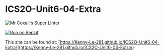 # ICS2O-Unit6-04-Extra

[![Mr Coxall's Super Linter](https://github.com/Kenny-Le-281/ICS2O-Unit6-04-Extra/workflows/Mr%20Coxall's%20Super%20Linter/badge.svg)](https://github.com/Kenny-Le-281/ICS2O-Unit6-04-Extra/actions)

[![Run on Repl.it](https://repl.it/badge/github/Kenny-Le-281/ICS2O-Unit6-04-Extra)](https://repl.it/github/Kenny-Le-281/ICS2O-Unit6-04-Extra)

This site can be found at: [https://Kenny-Le-281.github.io/ICS2O-Unit6-04-Extra/](https://Kenny-Le-281.github.io/ICS2O-Unit6-04-Extra/)

